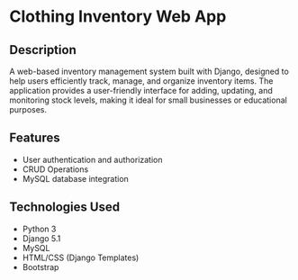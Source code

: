 # Clothing Inventory Web App

## Description

A web-based inventory management system built with Django, designed to help users efficiently track, manage, and organize inventory items. The application provides a user-friendly interface for adding, updating, and monitoring stock levels, making it ideal for small businesses or educational purposes.

## Features

- User authentication and authorization
- CRUD Operations
- MySQL database integration

## Technologies Used

- Python 3
- Django 5.1
- MySQL
- HTML/CSS (Django Templates)
- Bootstrap
